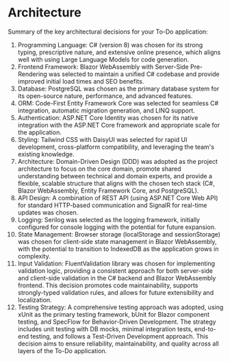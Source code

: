 # Architecture

Summary of the key architectural decisions for your To-Do application:

1. Programming Language: C# (version 8) was chosen for its strong typing, prescriptive nature, and extensive online presence, which aligns well with using Large Language Models for code generation.
2. Frontend Framework: Blazor WebAssembly with Server-Side Pre-Rendering was selected to maintain a unified C# codebase and provide improved initial load times and SEO benefits.
3. Database: PostgreSQL was chosen as the primary database system for its open-source nature, performance, and advanced features.
4. ORM: Code-First Entity Framework Core was selected for seamless C# integration, automatic migration generation, and LINQ support.
5. Authentication: ASP.NET Core Identity was chosen for its native integration with the ASP.NET Core framework and appropriate scale for the application.
6. Styling: Tailwind CSS with DaisyUI was selected for rapid UI development, cross-platform compatibility, and leveraging the team's existing knowledge.
7. Architecture: Domain-Driven Design (DDD) was adopted as the project architecture to focus on the core domain, promote shared understanding between technical and domain experts, and provide a flexible, scalable structure that aligns with the chosen tech stack (C#, Blazor WebAssembly, Entity Framework Core, and PostgreSQL).
8. API Design: A combination of REST API (using ASP.NET Core Web API) for standard HTTP-based communication and SignalR for real-time updates was chosen.
9. Logging: Serilog was selected as the logging framework, initially configured for console logging with the potential for future expansion.
10. State Management: Browser storage (localStorage and sessionStorage) was chosen for client-side state management in Blazor WebAssembly, with the potential to transition to IndexedDB as the application grows in complexity.
11. Input Validation: FluentValidation library was chosen for implementing validation logic, providing a consistent approach for both server-side and client-side validation in the C# backend and Blazor WebAssembly frontend. This decision promotes code maintainability, supports strongly-typed validation rules, and allows for future extensibility and localization.
12. Testing Strategy: A comprehensive testing approach was adopted, using xUnit as the primary testing framework, bUnit for Blazor component testing, and SpecFlow for Behavior-Driven Development. The strategy includes unit testing with DB mocks, minimal integration tests, end-to-end testing, and follows a Test-Driven Development approach. This decision aims to ensure reliability, maintainability, and quality across all layers of the To-Do application.
